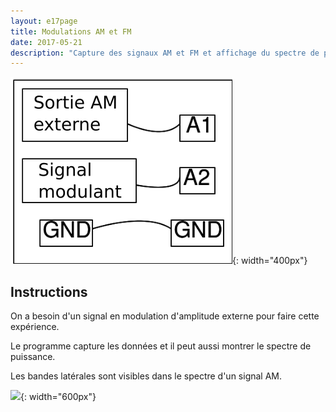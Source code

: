 ```yaml
---
layout: e17page
title: Modulations AM et FM
date: 2017-05-21
description: "Capture des signaux AM et FM et affichage du spectre de puissance. Étude des bandes latérales dans le signal AM"
---
```


![](images/schematics/amfm.png){: width="400px"}

## Instructions

On a besoin d'un signal en modulation d'amplitude externe pour faire cette expérience.

Le programme capture les données et il peut aussi montrer le spectre de puissance.

Les bandes latérales sont visibles dans le spectre d'un signal AM.

![](images/photographs/acdc-separating.jpg){: width="600px"}


